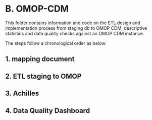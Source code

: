 # B. OMOP-CDM
This folder contains information and code on the ETL design and implementation process from staging db to OMOP CDM, descriptive statistics and data quality checks against an OMOP CDM instance.

The steps follow a chronological order as below:

## 1. mapping document


## 2. ETL staging to OMOP


## 3. Achilles


## 4. Data Quality Dashboard











